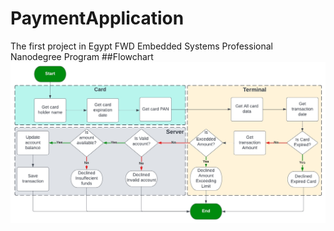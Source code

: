 # PaymentApplication
The first project in Egypt FWD Embedded Systems Professional Nanodegree Program 
##Flowchart
![This is an image](https://github.com/YaraHisham61/PaymentApplication/blob/main/Payment%20Application/Screenshots/Flowchart.jpeg)

